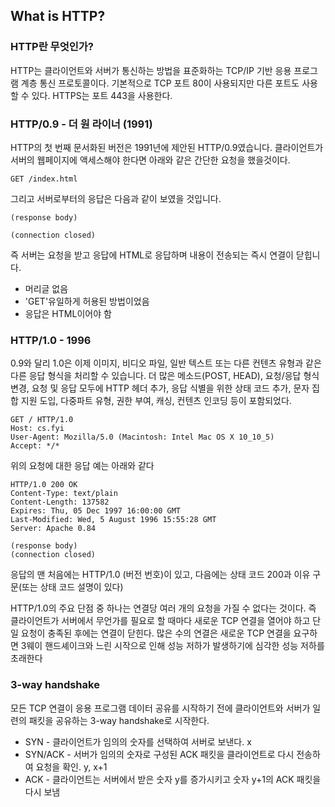 ## What is HTTP?

### HTTP란 무엇인가?

HTTP는 클라이언트와 서버가 통신하는 방법을 표준화하는 TCP/IP 기반 응용 프로그램 계층 통신 프로토콜이다. 기본적으로 TCP 포트 80이 사용되지만 다른 포트도 사용할 수 있다. HTTPS는 포트 443을 사용한다.

### HTTP/0.9 - 더 원 라이너 (1991)

HTTP의 첫 번째 문서화된 버전은 1991년에 제안된 HTTP/0.9였습니다. 클라이언트가 서버의 웹페이지에 액세스해야 한다면 아래와 같은 간단한 요청을 했을것이다.

`GET /index.html`

그리고 서버로부터의 응답은 다음과 같이 보였을 것입니다.

`(response body)`

`(connection closed) `

즉 서버는 요청을 받고 응답에 HTML로 응답하며 내용이 전송되는 즉시 연결이 닫힙니다.

* 머리글 없음
* 'GET'유일하게 허용된 방법이었음
* 응답은 HTML이어야 함

### HTTP/1.0 - 1996

0.9와 달리 1.0은 이제 이미지, 비디오 파일, 일반 텍스트 또는 다른 컨텐츠 유형과 같은 다른 응답 형식을 처리할 수 있습니다. 더 많은 메소드(POST, HEAD), 요청/응답 형식 변경, 요청 및 응답 모두에 HTTP 헤더 추가, 응답 식별을 위한 상태 코드 추가, 문자 집합 지원 도입, 다중파트 유형, 권한 부여, 캐싱, 컨텐츠 인코딩 등이 포함되었다.

```
GET / HTTP/1.0
Host: cs.fyi
User-Agent: Mozilla/5.0 (Macintosh: Intel Mac OS X 10_10_5)
Accept: */*
```

위의 요청에 대한 응답 예는 아래와 같다

```
HTTP/1.0 200 OK
Content-Type: text/plain
Content-Length: 137582
Expires: Thu, 05 Dec 1997 16:00:00 GMT
Last-Modified: Wed, 5 August 1996 15:55:28 GMT
Server: Apache 0.84

(response body)
(connection closed)
```

응답의 맨 처음에는 HTTP/1.0 (버전 번호)이 있고, 다음에는 상태 코드 200과 이유 구문(또는 상태 코드 설명이 있다)

HTTP/1.0의 주요 단점 중 하나는 연결당 여러 개의 요청을 가질 수 없다는 것이다. 즉 클라이언트가 서버에서 무언가를 필요로 할 때마다 새로운 TCP 연결을 열어야 하고 단일 요청이 충족된 후에는 연결이 닫힌다. 많은 수의 연결은 새로운 TCP 연결을 요구하면 3웨이 핸드셰이크와 느린 시작으로 인해 성능 저하가 발생하기에 심각한 성능 저하를 초래한다

### 3-way handshake

모든 TCP 연결이 응용 프로그램 데이터 공유를 시작하기 전에 클라이언트와 서버가 일련의 패킷을 공유하는 3-way handshake로 시작한다.

* SYN - 클라이언트가 임의의 숫자를 선택하여 서버로 보낸다. x
* SYN/ACK - 서버가 임의의 숫자로 구성된 ACK 패킷을 클라이언트로 다시 전송하여 요청을 확인. y, x+1
* ACK - 클라이언트는 서버에서 받은 숫자 y를 증가시키고 숫자 y+1의 ACK 패킷을 다시 보냄
